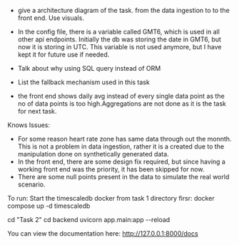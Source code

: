 - give a architecture diagram of the task. from the data ingestion to to the front end. Use visuals.




- In the config file, there is a variable called GMT6, which is used in all other api endpoints. Initially the db was storing the date in GMT6, but now it is storing in UTC. This variable is not used anymore, but I have kept it for future use if needed.
- Talk about why using  SQL query instead of ORM
- List the fallback mechanism used in this task

- the front end shows daily avg instead of every single data point as the no of data points is too high.Aggregations are not done as it is the task for next task.

Knows Issues:
- For some reason heart rate zone has same data through out the monnth. This is not a problem in data ingestion, rather it is a created due to the manipulation done on synthetically generated data. 
- In the front end, there are some design fix required, but since having a working front end was the priority, it has been skipped for now.
- There are some null points present in the data to simulate the real world scenario.


To run:
Start the timescaledb docker from task 1 directory firsr:
docker compose up -d timescaledb

cd "Task 2"
cd backend
uvicorn app.main:app --reload

You can view the documentation here:
http://127.0.0.1:8000/docs